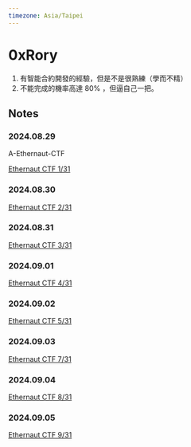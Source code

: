 ```yaml
---
timezone: Asia/Taipei
---
```



# 0xRory

1. 有智能合約開發的經驗，但是不是很熟練（學而不精）
2. 不能完成的機率高達 80% ，但逼自己一把。

## Notes

<!-- Content_START -->

### 2024.08.29

A-Ethernaut-CTF

[Ethernaut CTF 1/31 ](./Writeup/0xRory/A-Ethernaut-CTF/1.md)

### 2024.08.30

[Ethernaut CTF 2/31 ](./Writeup/0xRory/A-Ethernaut-CTF/2.md)

### 2024.08.31

[Ethernaut CTF 3/31 ](./Writeup/0xRory/A-Ethernaut-CTF/3.md)

### 2024.09.01

[Ethernaut CTF 4/31 ](./Writeup/0xRory/A-Ethernaut-CTF/4.md)

### 2024.09.02

[Ethernaut CTF 5/31 ](./Writeup/0xRory/A-Ethernaut-CTF/5.md)

### 2024.09.03

[Ethernaut CTF 7/31 ](./Writeup/0xRory/A-Ethernaut-CTF/6.md)

### 2024.09.04

[Ethernaut CTF 8/31 ](./Writeup/0xRory/A-Ethernaut-CTF/7.md)

### 2024.09.05

[Ethernaut CTF 9/31 ](./Writeup/0xRory/A-Ethernaut-CTF/8.md)

<!-- Content_END -->
